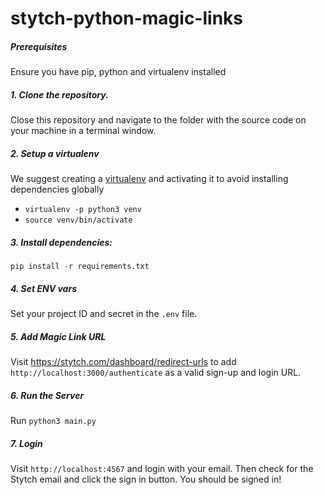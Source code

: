 # stytch-python-magic-links

##### Prerequisites
Ensure you have pip, python and virtualenv installed

##### 1. Clone the repository.
Close this repository and navigate to the folder with the source code on your machine in a terminal window.

##### 2. Setup a virtualenv
We suggest creating a [virtualenv](https://docs.python.org/3/library/venv.html) and activating it to avoid installing dependencies globally

- `virtualenv -p python3 venv`
- `source venv/bin/activate`

##### 3. Install dependencies:
`pip install -r requirements.txt`

##### 4. Set ENV vars
Set your project ID and secret in the `.env` file.

##### 5. Add Magic Link URL
Visit https://stytch.com/dashboard/redirect-urls to add
`http://localhost:3000/authenticate` as a valid sign-up and login URL.

##### 6. Run the Server

Run `python3 main.py`

##### 7. Login

Visit `http://localhost:4567` and login with your email.
Then check for the Stytch email and click the sign in button.
You should be signed in!
